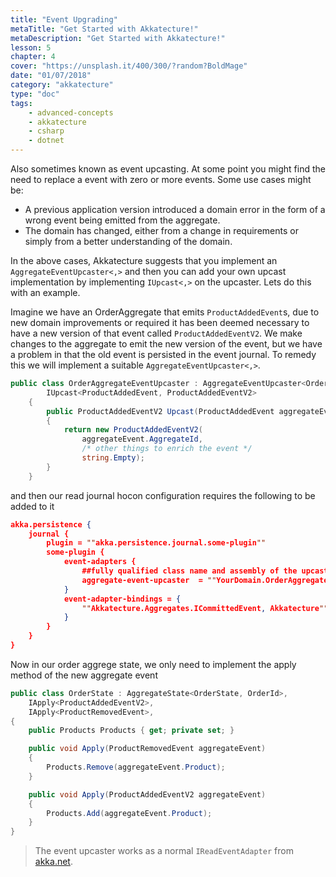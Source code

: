 ```yaml
---
title: "Event Upgrading"
metaTitle: "Get Started with Akkatecture!"
metaDescription: "Get Started with Akkatecture!"
lesson: 5
chapter: 4
cover: "https://unsplash.it/400/300/?random?BoldMage"
date: "01/07/2018"
category: "akkatecture"
type: "doc"
tags:
    - advanced-concepts
    - akkatecture
    - csharp
    - dotnet
---
```

Also sometimes known as event upcasting. At some point you might find the need to replace a event with zero or more events. Some use cases might be:

* A previous application version introduced a domain error in the form of a wrong event being emitted from the aggregate.
* The domain has changed, either from a change in requirements or simply from a better understanding of the domain.

In the above cases, Akkatecture suggests that you implement an `AggregateEventUpcaster<,>` and then you can add your own upcast implementation by implementing `IUpcast<,>` on the upcaster. Lets do this with an example.

Imagine we have an OrderAggregate that emits `ProductAddedEvent`s, due to new domain improvements or required it has been deemed necessary to have a new version of that event called `ProductAddedEventV2`. We make changes to the aggregate to emit the new version of the event, but we have a problem in that the old event is persisted in the event journal. To remedy this we will implement a suitable `AggregateEventUpcaster<,>`.

```csharp
public class OrderAggregateEventUpcaster : AggregateEventUpcaster<OrderAggregate, OrderId>,
        IUpcast<ProductAddedEvent, ProductAddedEventV2>
    {
        public ProductAddedEventV2 Upcast(ProductAddedEvent aggregateEvent)
        {
            return new ProductAddedEventV2(
                aggregateEvent.AggregateId,
                /* other things to enrich the event */
                string.Empty);
        }
    }
```

and then our read journal hocon configuration requires the following to be added to it

```json
akka.persistence {
    journal {
        plugin = ""akka.persistence.journal.some-plugin""
        some-plugin {
			event-adapters {
                ##fully qualified class name and assembly of the upcaster
				aggregate-event-upcaster  = ""YourDomain.OrderAggregateEventUpcaster, YourDomain""
			}
			event-adapter-bindings = {
				""Akkatecture.Aggregates.ICommittedEvent, Akkatecture"" = aggregate-event-upcaster
			}
        }
    }
}
```

Now in our order aggrege state, we only need to implement the apply method of the new aggregate event

```csharp
public class OrderState : AggregateState<OrderState, OrderId>,
    IApply<ProductAddedEventV2>,
    IApply<ProductRemovedEvent>,
{
    public Products Products { get; private set; }

    public void Apply(ProductRemovedEvent aggregateEvent)
    {
        Products.Remove(aggregateEvent.Product);
    }

    public void Apply(ProductAddedEventV2 aggregateEvent)
    {
        Products.Add(aggregateEvent.Product);
    }
}
```

> The event upcaster works as a normal `IReadEventAdapter` from [akka.net](https://getakka.net/articles/persistence/event-adapters.html).
